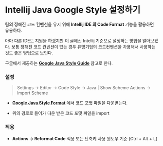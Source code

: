 # Intellij Java Google Style 설정하기

팀의 정해진 코드 컨벤션을 유지 위해 **Intellij IDE 의 Code Format** 기능을 활용하면 유용하다.

아마 다른 IDE도 지원을 하겠지만 이 글에선 Intellij 기준으로 설정하는 방법을 알아보겠다. 보통 정해진 코드 컨벤션이 없는 경우 유명기업의 코드컨벤션을 차용해서 사용하는 것도 좋은 방법으로 보인다.

구글에서 제공하는 [**Google Java Style Guide**](https://google.github.io/styleguide/javaguide.html) 참고로 한다.



### 설정

> Settings -> Editor -> Code Style -> Java | Show Scheme Actions -> Import Scheme

- [**Google Java Style Format**](https://github.com/google/styleguide/blob/gh-pages/intellij-java-google-style.xml) 에서 코드 포맷 파일을 다운받는다.

- 위의 경로로 들어가 다운 받은 코드 포맷 파일을 import



### 적용

- **Actions -> Reformat Code** 적용 또는 단축키 사용 윈도우 기준 (Ctrl + Alt + L)







### 





